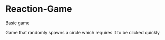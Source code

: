 # Reaction-Game
Basic game

Game that randomly spawns a circle which requires it to be clicked quickly
